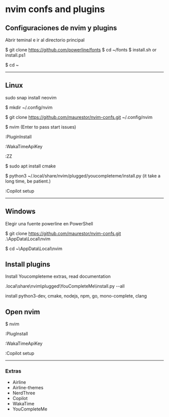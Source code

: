 # nvim confs and plugins

## Configuraciones de nvim y plugins
Abrir teminal e ir al directorio principal

$ git clone https://github.com/powerline/fonts
$ cd ~/fonts
$ install.sh or install.ps1

$ cd ~

---
## Linux
sudo snap install neovim

$ mkdir ~/.config/nvim

$ git clone https://github.com/maurestor/nvim-confs.git ~/.config/nvim    

$ nvim (Enter to pass start issues)

:PluginInstall

:WakaTimeApiKey

:ZZ

$ sudo apt install cmake

$ python3 ~/.local/share/nvim/plugged/youcompleteme/install.py (it take a long time, be patient.)

:Copilot setup

---
## Windows
Elegir una fuente powerline en PowerShell

$ git clone https://github.com/maurestor/nvim-confs.git .\AppData\Local\nvim

$ cd ~\AppData\Local\nvim

## Install plugins
Install Youcompleteme extras, read documentation

.local\share\nvim\plugged\YouCompleteMe\install.py --all

install python3-dev, cmake, nodejs, npm, go, mono-complete, clang

## Open nvim
$ nvim

:PlugInstall

:WakaTimeApiKey

:Copilot setup

---
### Extras
- Airline
- Airline-themes
- NerdThree
- Copilot
- WakaTime
- YouCompleteMe

